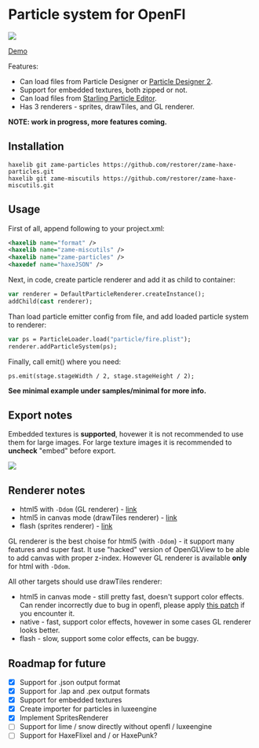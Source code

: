 # Particle system for OpenFl

![](http://blog.zame-dev.org/wp-content/uploads/2015/02/Screen-Shot-2015-02-11-at-17.43.16.png)

[Demo](http://blog.zame-dev.org/pub/particles/html5-dom-v2/)

Features:

 - Can load files from Particle Designer or [Particle Designer 2](https://71squared.com/en/particledesigner).
 - Support for embedded textures, both zipped or not.
 - Can load files from [Starling Particle Editor](http://onebyonedesign.com/flash/particleeditor/).
 - Has 3 renderers - sprites, drawTiles, and GL renderer.

**NOTE: work in progress, more features coming.**

## Installation

```
haxelib git zame-particles https://github.com/restorer/zame-haxe-particles.git
haxelib git zame-miscutils https://github.com/restorer/zame-haxe-miscutils.git
```

## Usage

First of all, append following to your project.xml:

```xml
<haxelib name="format" />
<haxelib name="zame-miscutils" />
<haxelib name="zame-particles" />
<haxedef name="haxeJSON" />
```

Next, in code, create particle renderer and add it as child to container:

```haxe
var renderer = DefaultParticleRenderer.createInstance();
addChild(cast renderer);
```

Than load particle emitter config from file, and add loaded particle system to renderer:

```haxe
var ps = ParticleLoader.load("particle/fire.plist");
renderer.addParticleSystem(ps);
```

Finally, call emit() where you need:

```
ps.emit(stage.stageWidth / 2, stage.stageHeight / 2);
```

**See minimal example under samples/minimal for more info.**

## Export notes

Embedded textures is **supported**, hovewer it is not recommended to use them for large images. For large texture images it is recommended to **uncheck** "embed" before export.

![](http://blog.zame-dev.org/wp-content/uploads/2015/02/particledesigner.png)

## Renderer notes

  - html5 with `-Ddom` (GL renderer) - [link](http://blog.zame-dev.org/pub/particles/html5-dom-v3/)
  - html5 in canvas mode (drawTiles renderer) - [link](http://blog.zame-dev.org/pub/particles/html5-canvas-v3/)
  - flash (sprites renderer) - [link](http://blog.zame-dev.org/pub/particles/flash-v3.swf)

GL renderer is the best choise for html5 (with `-Ddom`) - it support many features and super fast. It use "hacked" version of OpenGLView to be able to add canvas with proper z-index. However GL renderer is available **only** for html with `-Ddom`.

All other targets should use drawTiles renderer:

  - html5 in canvas mode - still pretty fast, doesn't support color effects. Can render incorrectly due to bug in openfl, please apply [this patch](https://github.com/openfl/openfl/pull/434) if you encounter it.
  - native - fast, support color effects, hovewer in some cases GL renderer looks better.
  - flash - slow, support some color effects, can be buggy.

## Roadmap for future

- [x] Support for .json output format
- [x] Support for .lap and .pex output formats
- [x] Support for embedded textures
- [x] Create importer for particles in luxeengine
- [x] Implement SpritesRenderer
- [ ] Support for lime / snow directly without openfl / luxeengine
- [ ] Support for HaxeFlixel and / or HaxePunk?
